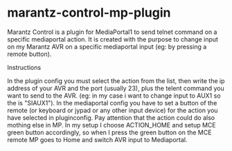 # marantz-control-mp-plugin


Marantz Control is a plugin for MediaPortal1 to send telnet command on a specific mediaportal action.
It is created with the purpose to change input on my Marantz AVR on a specific mediaportal input (eg: by pressing a remote button).


Instructions

In the plugin config you must select the action from the list, then write the ip address of your AVR and the port (usually 23), plus the telent command you want to send to the AVR. (eg: in my case i want to change input to AUX1 so the is "SIAUX1").
In the mediaportal config you have to set a button of the remote (or keyboard or jypad or any other input device) for the action you have selected in pluginconfig. Pay attention that the action could do also mothing else in MP.
In my setup I choose ACTION_HOME and setup MCE green button accordingly, so when I press the green button on the MCE remote MP goes to Home and switch AVR input to Mediaportal.







